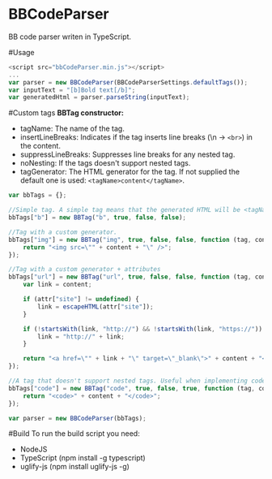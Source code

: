 BBCodeParser
============
BB code parser writen in TypeScript.

#Usage
```javascript
<script src="bbCodeParser.min.js"></script>
...
var parser = new BBCodeParser(BBCodeParserSettings.defaultTags());
var inputText = "[b]Bold text[/b]";
var generatedHtml = parser.parseString(inputText);
```
#Custom tags
<b>BBTag constructor:</b>
* tagName: The name of the tag.
* insertLineBreaks: Indicates if the tag inserts line breaks (\n -> `<br>`) in the content.
* suppressLineBreaks: Suppresses line breaks for any nested tag.
* noNesting: If the tags doesn't support nested tags.
* tagGenerator: The HTML generator for the tag. If not supplied the default one is used: `<tagName>content</tagName>`.

```javascript
var bbTags = {};

//Simple tag. A simple tag means that the generated HTML will be <tagName>content</tagName>
bbTags["b"] = new BBTag("b", true, false, false);

//Tag with a custom generator.
bbTags["img"] = new BBTag("img", true, false, false, function (tag, content, attr) {
	return "<img src=\"" + content + "\" />";
});

//Tag with a custom generator + attributes
bbTags["url"] = new BBTag("url", true, false, false, function (tag, content, attr) {
	var link = content;

	if (attr["site"] != undefined) {
		link = escapeHTML(attr["site"]);
 	}

	if (!startsWith(link, "http://") && !startsWith(link, "https://")) {
		link = "http://" + link;
	}

	return "<a href=\"" + link + "\" target=\"_blank\">" + content + "</a>";
});

//A tag that doesn't support nested tags. Useful when implementing code highlighting.
bbTags["code"] = new BBTag("code", true, false, true, function (tag, content, attr) {
    return "<code>" + content + "</code>";
});

var parser = new BBCodeParser(bbTags);
```
#Build
To run the build script you need:
* NodeJS
* TypeScript (npm install -g typescript)
* uglify-js (npm install uglify-js -g)
